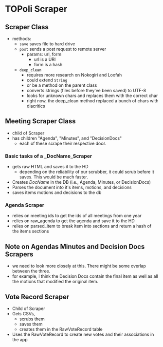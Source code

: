 # TOPoli Scraper

## Scraper Class
- methods: 
  + `save` saves file to hard drive
  + `post` sends a post request to remote server
    * params: url, form
      - url is a URI 
      - form is a hash
  + `deep_clean`
    * requires more research on Nokogiri and Loofah
    * could extend `String`
    * or be a method on the parent class
    * converts strings (files before they've been saved) to UTF-8
    * looks for unknown chars and replaces them with the correct char
    * right now, the deep_clean method replaced a bunch of chars with diacritics

## Meeting Scraper Class
- child of Scraper
- has children "Agenda", "Minutes", and "DecisionDocs"
  + each of these scrape their respective docs

### Basic tasks of a _DocName_Scraper
- gets raw HTML and saves it to the HD 
  + depending on the reliability of our scrubber, it could scrub before it saves. This would be much faster.
- Creates _DocName_ in the DB (i.e., Agenda, Minutes, or DecisionDocs)
- Parses the document into it's items, motions, and decisions
- saves items motions and decisions to the db

### Agenda Scraper
- relies on meeting ids to get the ids of all meetings from one year
- relies on raw_agenda to get the agenda and save it to the HD
- relies on parsed_item to break item into sections and return a hash of the items sections

## Note on Agendas Minutes and Decision Docs Scrapers
- we need to look more closely at this. There might be some overlap between the three.
- for example, I think the Decision Docs contain the final item as well as all the motions that modified the original item.

## Vote Record Scraper
- Child of Scraper
- Gets CSVs, 
  + scrubs them
  + saves them
  + creates them in the RawVoteRecord table
- Uses the RawVoteRecord to create new votes and their associations in the app
